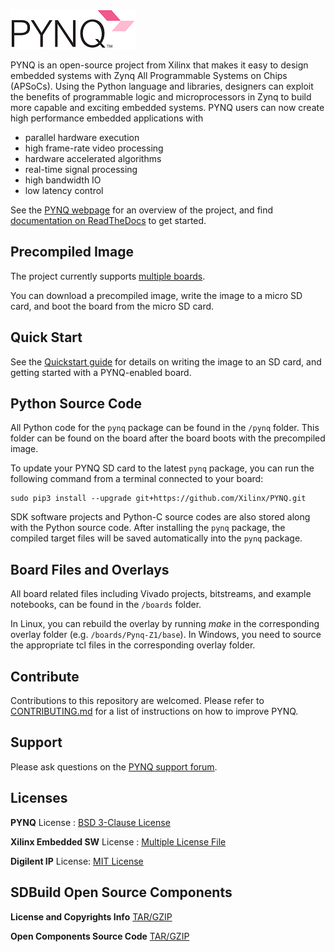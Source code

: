 ![alt tag](./logo.png)

PYNQ is an open-source project from Xilinx that makes it easy to design embedded systems with Zynq All Programmable Systems on Chips (APSoCs). Using the Python language and libraries, designers can exploit the benefits of programmable logic and microprocessors in Zynq to build more capable and exciting embedded systems.
PYNQ users can now create high performance embedded applications with
-	parallel hardware execution
-	high frame-rate video processing
-	hardware accelerated algorithms
-	real-time signal processing
-	high bandwidth IO
-	low latency control

See the <a href="http://www.pynq.io/" target="_blank">PYNQ webpage</a> for an overview of the project, and find <a href="http://pynq.readthedocs.io" target="_blank">documentation on ReadTheDocs</a> to get started. 

## Precompiled Image

The project currently supports <a href="http://www.pynq.io/board.html" target="_blank">multiple boards</a>. 

You can download a precompiled image, write the image to a micro SD card, and boot the board from the micro SD card. 

## Quick Start

See the <a href="http://pynq.readthedocs.io/en/latest/getting_started.html" target="_blank">Quickstart guide</a> for details on writing the image to an SD card, and getting started with a PYNQ-enabled board.

## Python Source Code

All Python code for the `pynq` package can be found in the `/pynq` folder. This folder can be found on the board after the board boots with the precompiled image.

To update your PYNQ SD card to the latest ``pynq`` package, you can run the following command from a terminal connected to your board:

```console
sudo pip3 install --upgrade git+https://github.com/Xilinx/PYNQ.git
```

SDK software projects and Python-C source codes are also stored along with the Python source code. After installing the `pynq` package, the compiled target files will be saved automatically into the `pynq` package.

## Board Files and Overlays

All board related files including Vivado projects, bitstreams, and example notebooks, can be found in the `/boards` folder.

In Linux, you can rebuild the overlay by running *make* in the corresponding overlay folder (e.g. `/boards/Pynq-Z1/base`). In Windows, you need to source the appropriate tcl files in the corresponding overlay folder.

## Contribute

Contributions to this repository are welcomed. Please refer to <a href="https://github.com/Xilinx/PYNQ/blob/master/CONTRIBUTING.md" target="_blank">CONTRIBUTING.md</a> 
for a list of instructions on how to improve PYNQ.

## Support

Please ask questions on the <a href="https://groups.google.com/forum/#!forum/pynq_project" target="_blank">PYNQ support forum</a>.

## Licenses

**PYNQ** License : [BSD 3-Clause License](https://github.com/Xilinx/PYNQ/blob/master/LICENSE)

**Xilinx Embedded SW** License : [Multiple License File](https://github.com/Xilinx/embeddedsw/blob/master/license.txt)

**Digilent IP** License: [MIT License](https://github.com/Xilinx/PYNQ/blob/master/THIRD_PARTY_LIC)

## SDBuild Open Source Components

**License and Copyrights Info** [TAR/GZIP](https://www.xilinx.com/member/forms/download/xef.html?filename=pynq-v2.3-license.tar.gz)

**Open Components Source Code** [TAR/GZIP](https://www.xilinx.com/member/forms/download/xef.html?filename=pynq-v2.3-open_components.tar.gz)
